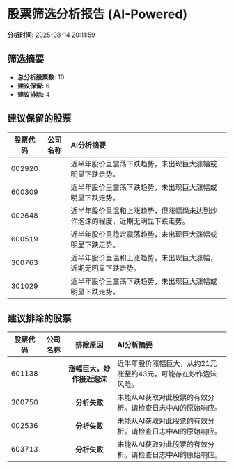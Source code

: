 # 股票筛选分析报告 (AI-Powered)

**分析时间:** 2025-08-14 20:11:59

## 筛选摘要

- **总分析股票数:** 10
- **建议保留:** 6
- **建议排除:** 4

## 建议保留的股票

| 股票代码 | 公司名称 | AI分析摘要 |
|:---:|:---:|:---|
| 002920 |  | 近半年股价呈震荡下跌趋势，未出现巨大涨幅或明显下跌走势。 |
| 600309 |  | 近半年股价呈震荡下跌趋势，未出现巨大涨幅或明显下跌走势。 |
| 002648 |  | 近半年股价呈温和上涨趋势，但涨幅尚未达到炒作泡沫的程度，近期无明显下跌走势。 |
| 600519 |  | 近半年股价呈稳定震荡趋势，未出现巨大涨幅或明显下跌走势。 |
| 300763 |  | 近半年股价呈温和上涨趋势，未出现巨大涨幅，近期无明显下跌走势。 |
| 301029 |  | 近半年股价呈震荡下跌趋势，未出现巨大涨幅或明显下跌走势。 |

## 建议排除的股票

| 股票代码 | 公司名称 | 排除原因 | AI分析摘要 |
|:---:|:---:|:---:|:---|
| 601138 |  | **涨幅巨大，炒作接近泡沫** | 近半年股价涨幅巨大，从约21元涨至约43元，可能存在炒作泡沫风险。 |
| 300750 |  | **分析失败** | 未能从AI获取对此股票的有效分析。请检查日志中AI的原始响应。 |
| 002536 |  | **分析失败** | 未能从AI获取对此股票的有效分析。请检查日志中AI的原始响应。 |
| 603713 |  | **分析失败** | 未能从AI获取对此股票的有效分析。请检查日志中AI的原始响应。 |
